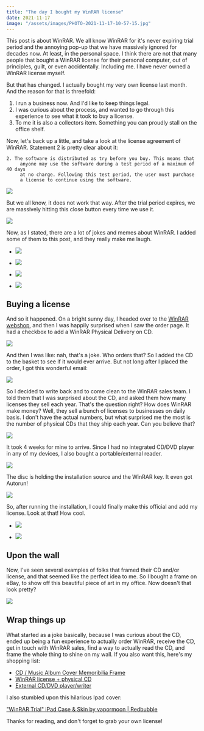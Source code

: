 ```yaml
---
title: "The day I bought my WinRAR license"
date: 2021-11-17
image: "/assets/images/PHOTO-2021-11-17-10-57-15.jpg"
---
```


This post is about WinRAR. We all know WinRAR for it's never expiring trial period and the annoying pop-up that we have massively ignored for decades now. At least, in the personal space. I think there are not that many people that bought a WinRAR license for their personal computer, out of principles, guilt, or even accidentally. Including me. I have never owned a WinRAR license myself.

But that has changed. I actually bought my very own license last month. And the reason for that is threefold:

1. I run a business now. And I'd like to keep things legal.
2. I was curious about the process, and wanted to go through this experience to see what it took to buy a license.
3. To me it is also a collectors item. Something you can proudly stall on the office shelf.

Now, let's back up a little, and take a look at the license agreement of WinRAR. Statement 2 is pretty clear about it:

```
2. The software is distributed as try before you buy. This means that
     anyone may use the software during a test period of a maximum of 40 days
     at no charge. Following this test period, the user must purchase
     a license to continue using the software.
```

![](/assets/images/image.png)

But we all know, it does not work that way. After the trial period expires, we are massively hitting this close button every time we use it.

![](/assets/images/image-1.png)

Now, as I stated, there are a lot of jokes and memes about WinRAR. I added some of them to this post, and they really make me laugh.

- ![](/assets/images/5t6asg-1.jpg)
    
- ![](/assets/images/5t6b1t-1.jpg)
    
- ![](/assets/images/9cwlg7q1nv051-1.jpg)
    
- ![](/assets/images/93h4ia5yvvk01-1.jpg)
    

## Buying a license

And so it happened. On a bright sunny day, I headed over to the [WinRAR webshop](https://shop.win-rar.com/16/purl-shop-2183-1-n?x-source=31-buylink-startpage), and then I was happily surprised when I saw the order page. It had a checkbox to add a WinRAR Physical Delivery on CD.

![](/assets/images/image-2.png)

And then I was like: nah, that's a joke. Who orders that? So I added the CD to the basket to see if it would ever arrive. But not long after I placed the order, I got this wonderful email:

![](/assets/images/1636185793.png)

So I decided to write back and to come clean to the WinRAR sales team. I told them that I was surprised about the CD, and asked them how many licenses they sell each year. That's the question right? How does WinRAR make money? Well, they sell a bunch of licenses to businesses on daily basis. I don't have the actual numbers, but what surprised me the most is the number of physical CDs that they ship each year. Can you believe that?

![](/assets/images/image-5.png)

It took 4 weeks for mine to arrive. Since I had no integrated CD/DVD player in any of my devices, I also bought a portable/external reader.

![](/assets/images/IMG_3431-Groot-768x1024.jpg)

The disc is holding the installation source and the WinRAR key. It even got Autorun!

![](/assets/images/1636460114.png)

So, after running the installation, I could finally make this official and add my license. Look at that! How cool.

- ![](/assets/images/image-4.png)
    
- ![](/assets/images/1636186189.png)
    

## Upon the wall

Now, I've seen several examples of folks that framed their CD and/or license, and that seemed like the perfect idea to me. So I bought a frame on eBay, to show off this beautiful piece of art in my office. Now doesn't that look pretty?

![](/assets/images/PHOTO-2021-11-17-10-57-15.jpg)

## Wrap things up

What started as a joke basically, because I was curious about the CD, ended up being a fun experience to actually order WinRAR, receive the CD, get in touch with WinRAR sales, find a way to actually read the CD, and frame the whole thing to shine on my wall. If you also want this, here's my shopping list:

- [CD / Music Album Cover Memoribilia Frame](https://www.ebay.co.uk/itm/252601869114?euid=null&bu=45136951087&crd=20211116120306&osub=-1~1&ch=osgood&cp=1&sojTags=bu=bu,ch=ch,segname=segname,crd=crd,url=loc,osub=osub) 
- [WinRAR license + physical CD](https://shop.win-rar.com/16/purl-shop-2183-1-n?x-source=31-buybutton-startpage)
- [External CD/DVD player/writer](https://www.bol.com/nl/nl/p/externe-dvd-speler-brander-dvd-cd-drive-voor-laptop-macbook-data-voeding-via-usb-3-0-of-usb-c-van-zedar/9300000020924600/)

I also stumbled upon this hilarious Ipad cover:

["WinRAR Trial" iPad Case & Skin by vapormoon | Redbubble](https://www.redbubble.com/i/ipad-case/WinRAR-Trial-by-vapormoon/29461847.MNKGF)

Thanks for reading, and don't forget to grab your own license!
